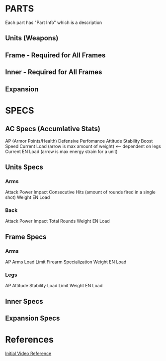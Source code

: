 # PARTS

Each part has "Part Info" which is a description

## Units (Weapons)


## Frame - Required for All Frames


## Inner - Required for All Frames


## Expansion



# SPECS

## AC Specs (Accumlative Stats)
AP (Armor Points/Health)
Defensive Perfomance
Attitude Stability
Boost Speed
Current Load (arrow is max amount of weight) <-- dependent on legs
Current EN Load (arrow is max energy strain for a unit)

## Units Specs
### Arms
Attack Power
Impact
Consecutive Hits (amount of rounds fired in a single shot)
Weight
EN Load

### Back
Attack Power
Impact
Total Rounds
Weight
EN Load

## Frame Specs
### Arms
AP
Arms Load Limit
Firearm Specialization
Weight
EN Load

### Legs
AP
Attitude Stability
Load Limit
Weight
EN Load

## Inner Specs


## Expansion Specs

# References
[Initial Video Reference](https://youtu.be/BNXcEilgo8w)


